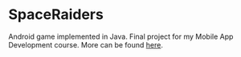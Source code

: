# SpaceRaiders
Android game implemented in Java. Final project for my Mobile App Development course. More can be found [here](http://www.vincentstephenhuang.com/raiders.html).



